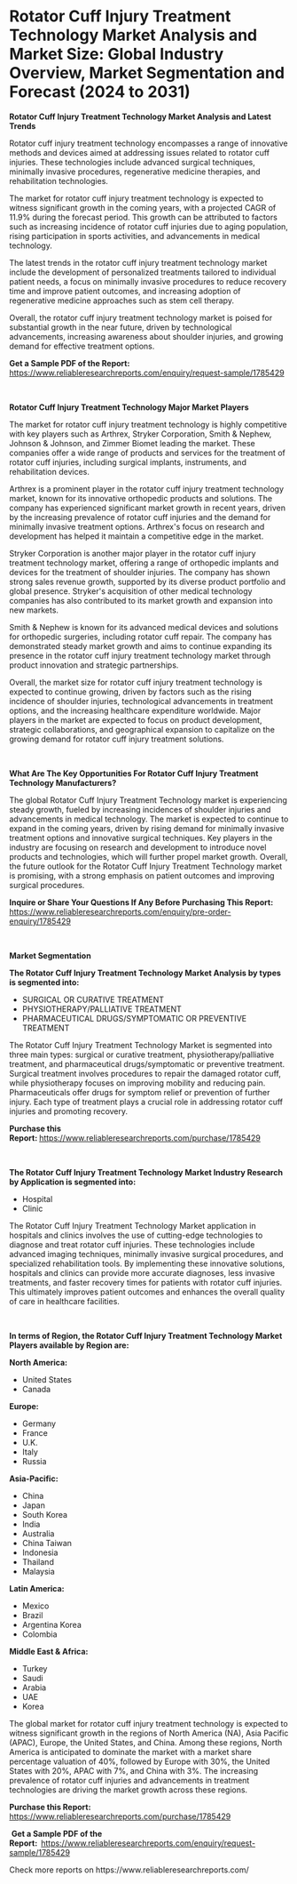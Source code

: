 <p><h1>Rotator Cuff Injury Treatment Technology Market Analysis and Market Size: Global Industry Overview, Market Segmentation and Forecast (2024 to 2031)</h1></p><p><strong>Rotator Cuff Injury Treatment Technology Market Analysis and Latest Trends</strong></p>
<p><p>Rotator cuff injury treatment technology encompasses a range of innovative methods and devices aimed at addressing issues related to rotator cuff injuries. These technologies include advanced surgical techniques, minimally invasive procedures, regenerative medicine therapies, and rehabilitation technologies.</p><p>The market for rotator cuff injury treatment technology is expected to witness significant growth in the coming years, with a projected CAGR of 11.9% during the forecast period. This growth can be attributed to factors such as increasing incidence of rotator cuff injuries due to aging population, rising participation in sports activities, and advancements in medical technology.</p><p>The latest trends in the rotator cuff injury treatment technology market include the development of personalized treatments tailored to individual patient needs, a focus on minimally invasive procedures to reduce recovery time and improve patient outcomes, and increasing adoption of regenerative medicine approaches such as stem cell therapy.</p><p>Overall, the rotator cuff injury treatment technology market is poised for substantial growth in the near future, driven by technological advancements, increasing awareness about shoulder injuries, and growing demand for effective treatment options.</p></p>
<p><strong>Get a Sample PDF of the Report:&nbsp;</strong> <a href="https://www.reliableresearchreports.com/enquiry/request-sample/1785429">https://www.reliableresearchreports.com/enquiry/request-sample/1785429</a></p>
<p>&nbsp;</p>
<p><strong>Rotator Cuff Injury Treatment Technology Major Market Players</strong></p>
<p><p>The market for rotator cuff injury treatment technology is highly competitive with key players such as Arthrex, Stryker Corporation, Smith & Nephew, Johnson & Johnson, and Zimmer Biomet leading the market. These companies offer a wide range of products and services for the treatment of rotator cuff injuries, including surgical implants, instruments, and rehabilitation devices.</p><p>Arthrex is a prominent player in the rotator cuff injury treatment technology market, known for its innovative orthopedic products and solutions. The company has experienced significant market growth in recent years, driven by the increasing prevalence of rotator cuff injuries and the demand for minimally invasive treatment options. Arthrex's focus on research and development has helped it maintain a competitive edge in the market.</p><p>Stryker Corporation is another major player in the rotator cuff injury treatment technology market, offering a range of orthopedic implants and devices for the treatment of shoulder injuries. The company has shown strong sales revenue growth, supported by its diverse product portfolio and global presence. Stryker's acquisition of other medical technology companies has also contributed to its market growth and expansion into new markets.</p><p>Smith & Nephew is known for its advanced medical devices and solutions for orthopedic surgeries, including rotator cuff repair. The company has demonstrated steady market growth and aims to continue expanding its presence in the rotator cuff injury treatment technology market through product innovation and strategic partnerships.</p><p>Overall, the market size for rotator cuff injury treatment technology is expected to continue growing, driven by factors such as the rising incidence of shoulder injuries, technological advancements in treatment options, and the increasing healthcare expenditure worldwide. Major players in the market are expected to focus on product development, strategic collaborations, and geographical expansion to capitalize on the growing demand for rotator cuff injury treatment solutions.</p></p>
<p>&nbsp;</p>
<p><strong>What Are The Key Opportunities For Rotator Cuff Injury Treatment Technology Manufacturers?</strong></p>
<p><p>The global Rotator Cuff Injury Treatment Technology market is experiencing steady growth, fueled by increasing incidences of shoulder injuries and advancements in medical technology. The market is expected to continue to expand in the coming years, driven by rising demand for minimally invasive treatment options and innovative surgical techniques. Key players in the industry are focusing on research and development to introduce novel products and technologies, which will further propel market growth. Overall, the future outlook for the Rotator Cuff Injury Treatment Technology market is promising, with a strong emphasis on patient outcomes and improving surgical procedures.</p></p>
<p><strong>Inquire or Share Your Questions If Any Before Purchasing This Report:</strong> <a href="https://www.reliableresearchreports.com/enquiry/pre-order-enquiry/1785429">https://www.reliableresearchreports.com/enquiry/pre-order-enquiry/1785429</a></p>
<p>&nbsp;</p>
<p><strong>Market Segmentation</strong></p>
<p><strong>The Rotator Cuff Injury Treatment Technology Market Analysis by types is segmented into:</strong></p>
<p><ul><li>SURGICAL OR CURATIVE TREATMENT</li><li>PHYSIOTHERAPY/PALLIATIVE TREATMENT</li><li>PHARMACEUTICAL DRUGS/SYMPTOMATIC OR PREVENTIVE TREATMENT</li></ul></p>
<p><p>The Rotator Cuff Injury Treatment Technology Market is segmented into three main types: surgical or curative treatment, physiotherapy/palliative treatment, and pharmaceutical drugs/symptomatic or preventive treatment. Surgical treatment involves procedures to repair the damaged rotator cuff, while physiotherapy focuses on improving mobility and reducing pain. Pharmaceuticals offer drugs for symptom relief or prevention of further injury. Each type of treatment plays a crucial role in addressing rotator cuff injuries and promoting recovery.</p></p>
<p><strong>Purchase this Report:&nbsp;</strong><a href="https://www.reliableresearchreports.com/purchase/1785429">https://www.reliableresearchreports.com/purchase/1785429</a></p>
<p>&nbsp;</p>
<p><strong>The Rotator Cuff Injury Treatment Technology Market Industry Research by Application is segmented into:</strong></p>
<p><ul><li>Hospital</li><li>Clinic</li></ul></p>
<p><p>The Rotator Cuff Injury Treatment Technology Market application in hospitals and clinics involves the use of cutting-edge technologies to diagnose and treat rotator cuff injuries. These technologies include advanced imaging techniques, minimally invasive surgical procedures, and specialized rehabilitation tools. By implementing these innovative solutions, hospitals and clinics can provide more accurate diagnoses, less invasive treatments, and faster recovery times for patients with rotator cuff injuries. This ultimately improves patient outcomes and enhances the overall quality of care in healthcare facilities.</p></p>
<p>&nbsp;</p>
<p><strong>In terms of Region, the Rotator Cuff Injury Treatment Technology Market Players available by Region are:</strong></p>
<p>
    <p> <strong> North America: </strong>
        <ul>
            <li>United States</li>
            <li>Canada</li>
        </ul>
        </p> 
    <p> <strong> Europe: </strong>
        <ul>
            <li>Germany</li>
            <li>France</li>
            <li>U.K.</li>
            <li>Italy</li>
            <li>Russia</li>
        </ul>
        </p> 
    <p> <strong> Asia-Pacific: </strong>
        <ul>
            <li>China</li>
            <li>Japan</li>
            <li>South Korea</li>
            <li>India</li>
            <li>Australia</li>
            <li>China Taiwan</li>
            <li>Indonesia</li>
            <li>Thailand</li>
            <li>Malaysia</li>
        </ul>
        </p> 
    <p> <strong> Latin America: </strong>
        <ul>
            <li>Mexico</li>
            <li>Brazil</li>
            <li>Argentina Korea</li>
            <li>Colombia</li>
        </ul>
        </p> 
    <p> <strong> Middle East & Africa: </strong>
        <ul>
            <li>Turkey</li>
            <li>Saudi</li>
            <li>Arabia</li>
            <li>UAE</li>
            <li>Korea</li>
        </ul>
    </p>
    </p>
<p><p>The global market for rotator cuff injury treatment technology is expected to witness significant growth in the regions of North America (NA), Asia Pacific (APAC), Europe, the United States, and China. Among these regions, North America is anticipated to dominate the market with a market share percentage valuation of 40%, followed by Europe with 30%, the United States with 20%, APAC with 7%, and China with 3%. The increasing prevalence of rotator cuff injuries and advancements in treatment technologies are driving the market growth across these regions.</p></p>
<p><strong>Purchase this Report: </strong><a href="https://www.reliableresearchreports.com/purchase/1785429">https://www.reliableresearchreports.com/purchase/1785429</a></p>
<p>&nbsp;<strong>Get a Sample PDF of the Report:&nbsp;&nbsp;</strong><a href="https://www.reliableresearchreports.com/enquiry/request-sample/1785429">https://www.reliableresearchreports.com/enquiry/request-sample/1785429</a></p>
<p><strong></strong></p>
<p>Check more reports on https://www.reliableresearchreports.com/</p>